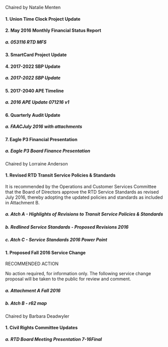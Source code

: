 Chaired by Natalie Menten

#### 1. Union Time Clock Project Update

#### 2. May 2016 Monthly Financial Status Report

##### a. 053116 RTD MFS

#### 3. SmartCard Project Update

#### 4. 2017-2022 SBP Update

##### a. 2017-2022 SBP Update

#### 5. 2017-2040 APE Timeline

##### a. 2016 APE Update 071216 v1

#### 6. Quarterly Audit Update

##### a. FAACJuly 2016 with attachments

#### 7. Eagle P3 Financial Presentation

##### a. Eagle P3 Board Finance Presentation

Chaired by Lorraine Anderson

#### 1. Revised RTD Transit Service Policies & Standards

It is recommended by the Operations and Customer Services Committee that the Board of Directors approve the RTD Service Standards as revised July 2016, thereby adopting the updated policies and standards as included in Attachment B.

##### a. Atch A - Highlights of Revisions to Transit Service Policies & Standards

##### b. Redlined Service Standards - Proposed Revisions 2016

##### c. Atch C - Service Standards 2016 Power Point

#### 1. Proposed Fall 2016 Service Change

RECOMMENDED ACTION

No action required, for information only. The following service change proposal will be taken to the public for review and comment.

##### a. Attachment A Fall 2016

##### b. Atch B - r62 map

Chaired by Barbara Deadwyler

#### 1. Civil Rights Committee Updates

##### a. RTD Board Meeting Presentation 7-16Final